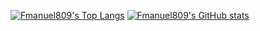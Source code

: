 [![Fmanuel809's Top Langs](https://github-readme-stats.vercel.app/api/top-langs/?username=Fmanuel809&layout=donut&hide=css,html&langs_count=10)](https://github.com/anuraghazra/github-readme-stats)
[![Fmanuel809's GitHub stats](https://github-readme-stats.vercel.app/api?username=anuraghazra)](https://github.com/anuraghazra/github-readme-stats)
